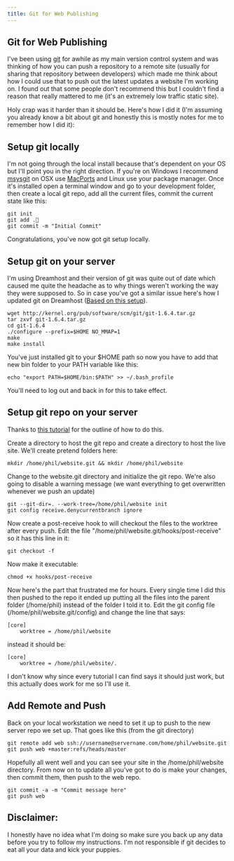 ```yaml
---
title: Git for Web Publishing
---
```


Git for Web Publishing
---------

I've been using [git](http://git-scm.com/) for awhile as my main version control system and was thinking of how you can push a repository to a remote site (usually for sharing that repository between developers) which made me think about how I could use that to push out the latest updates a website I'm working on.  I found out that some people don't recommend this but I couldn't find a reason that really mattered to me (it's an extremely low traffic static site).

Holy crap was it harder than it should be.  Here's how I did it (I'm assuming you already know a bit about git and honestly this is mostly notes for me to remember how I did it):

Setup git locally
-----------------

I'm not going through the local install because that's dependent on your OS but I'll point you in the right direction.  If you're on Windows I recommend [msysgit](http://code.google.com/p/msysgit/) on OSX use [MacPorts](http://www.macports.org/) and Linux use your package manager. Once it's installed open a terminal window and go to your development folder, then create a local git repo, add all the current files, commit the current state like this:

	git init
	git add .
	git commit -m "Initial Commit"
	
Congratulations, you've now got git setup locally.


Setup git on your server
------------------------

I'm using Dreamhost and their version of git was quite out of date which caused me quite the headache as to why things weren't working the way they were supposed to.  So in case you've got a similar issue here's how I updated git on Dreamhost 
([Based on this setup](http://blog.marcoborromeo.com/how-to-install-gitosis-on-a-dreamhost-shared-account)).

	wget http://kernel.org/pub/software/scm/git/git-1.6.4.tar.gz
	tar zxvf git-1.6.4.tar.gz
	cd git-1.6.4
	./configure --prefix=$HOME NO_MMAP=1
	make
	make install
	
You've just installed git to your $HOME path so now you have to add that new bin folder to your PATH variable like this:

	echo "export PATH=$HOME/bin:$PATH" >> ~/.bash_profile
	
You'll need to log out and back in for this to take effect.


Setup git repo on your server
-----------------------------

Thanks to [this tutorial](http://toroid.org/ams/git-website-howto) for the outline of how to do this.

Create a directory to host the git repo and create a directory to host the live site.  We'll create pretend folders here:

	mkdir /home/phil/website.git && mkdir /home/phil/website
	
Change to the website.git directory and initialize the git repo.  We're also going to disable a warning message (we want everything to get overwritten whenever we push an update)

	git --git-dir=. --work-tree=/home/phil/website init
	git config receive.denycurrentbranch ignore
	
Now create a post-receive hook to will checkout the files to the worktree after every push.  Edit the file "/home/phil/website.git/hooks/post-receive" so it has this line in it:

	git checkout -f

Now make it executable:

	chmod +x hooks/post-receive

Now here's the part that frustrated me for hours.  Every single time I did this then pushed to the repo it ended up putting all the files into the parent folder (/home/phil) instead of the folder I told it to.  Edit the git config file (/home/phil/website.git/config) and change the line that says:

	[core]
		worktree = /home/phil/website
		
instead it should be:

	[core]
		worktree = /home/phil/website/.
		
I don't know why since every tutorial I can find says it should just work, but this actually does work for me so I'll use it.


Add Remote and Push
-------------------

Back on your local workstation we need to set it up to push to the new server repo we set up.  That goes like this (from the git directory)

	git remote add web ssh://username@servername.com/home/phil/website.git
	git push web +master:refs/heads/master
	
Hopefully all went well and you can see your site in the /home/phil/website directory.  From now on to update all you've got to do is make your changes, then commit them, then push to the web repo.
	
	git commit -a -m "Commit message here"
	git push web

	
Disclaimer:
-----------

I honestly have no idea what I'm doing so make sure you back up any data before you try to follow my instructions.  I'm not responsible if git decides to eat all your data and kick your puppies.